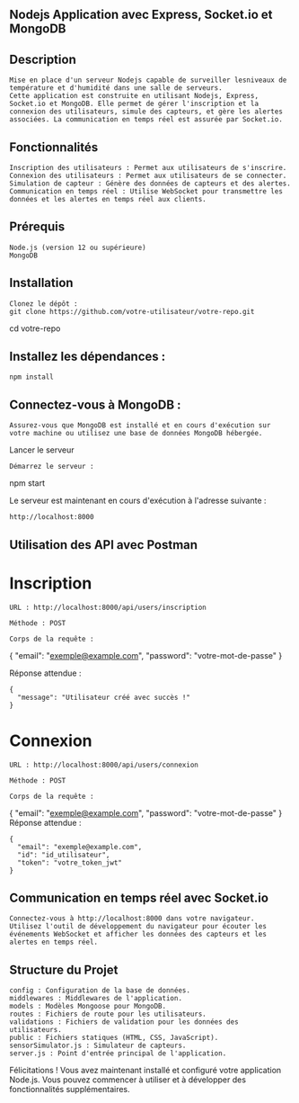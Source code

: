 ## Nodejs Application avec Express, Socket.io et MongoDB

## Description
    Mise en place d'un serveur Nodejs capable de surveiller lesniveaux de température et d'humidité dans une salle de serveurs. 
    Cette application est construite en utilisant Nodejs, Express, Socket.io et MongoDB. Elle permet de gérer l'inscription et la connexion des utilisateurs, simule des capteurs, et gère les alertes associées. La communication en temps réel est assurée par Socket.io.

## Fonctionnalités

    Inscription des utilisateurs : Permet aux utilisateurs de s'inscrire.
    Connexion des utilisateurs : Permet aux utilisateurs de se connecter.
    Simulation de capteur : Génère des données de capteurs et des alertes.
    Communication en temps réel : Utilise WebSocket pour transmettre les données et les alertes en temps réel aux clients.

## Prérequis

    Node.js (version 12 ou supérieure)
    MongoDB

## Installation

    Clonez le dépôt :
    git clone https://github.com/votre-utilisateur/votre-repo.git

cd votre-repo

## Installez les dépendances :

    npm install

## Connectez-vous à MongoDB :

    Assurez-vous que MongoDB est installé et en cours d'exécution sur votre machine ou utilisez une base de données MongoDB hébergée.

Lancer le serveur

    Démarrez le serveur :

npm start

Le serveur est maintenant en cours d'exécution à l'adresse suivante :

    http://localhost:8000

## Utilisation des API avec Postman

# Inscription

    URL : http://localhost:8000/api/users/inscription

    Méthode : POST

    Corps de la requête :

{
  "email": "exemple@example.com",
  "password": "votre-mot-de-passe"
}

Réponse attendue :

    {
      "message": "Utilisateur créé avec succès !"
    }

# Connexion

    URL : http://localhost:8000/api/users/connexion

    Méthode : POST

    Corps de la requête :

{
  "email": "exemple@example.com",
  "password": "votre-mot-de-passe"
}
Réponse attendue :

    {
      "email": "exemple@example.com",
      "id": "id_utilisateur",
      "token": "votre_token_jwt"
    }

## Communication en temps réel avec Socket.io

    Connectez-vous à http://localhost:8000 dans votre navigateur.
    Utilisez l'outil de développement du navigateur pour écouter les événements WebSocket et afficher les données des capteurs et les alertes en temps réel.

## Structure du Projet

    config : Configuration de la base de données.
    middlewares : Middlewares de l'application.
    models : Modèles Mongoose pour MongoDB.
    routes : Fichiers de route pour les utilisateurs.
    validations : Fichiers de validation pour les données des utilisateurs.
    public : Fichiers statiques (HTML, CSS, JavaScript).
    sensorSimulator.js : Simulateur de capteurs.
    server.js : Point d'entrée principal de l'application.

Félicitations ! Vous avez maintenant installé et configuré votre application Node.js. Vous pouvez commencer à utiliser et à développer des fonctionnalités supplémentaires.
